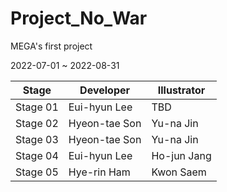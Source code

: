 # Project_No_War

MEGA's first project

2022-07-01 ~ 2022-08-31

|    Stage     |   Developer   | Illustrator  |
| ------------ | ------------- | ------------ |
|   Stage 01   | Eui-hyun Lee  |     TBD      |
|   Stage 02   | Hyeon-tae Son |  Yu-na Jin   |
|   Stage 03   | Hyeon-tae Son |  Yu-na Jin   |
|   Stage 04   | Eui-hyun Lee  | Ho-jun Jang  |
|   Stage 05   |  Hye-rin Ham  |  Kwon Saem   |
